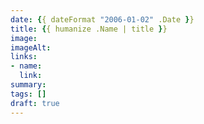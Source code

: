 ```yaml
---
date: {{ dateFormat "2006-01-02" .Date }}
title: {{ humanize .Name | title }}
image:
imageAlt:
links:
- name:
  link:
summary:
tags: []
draft: true
---
```

